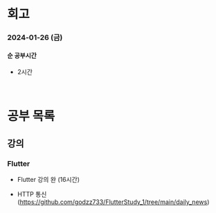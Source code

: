# 회고

### 2024-01-26 (금)

#### 순 공부시간

- 2시간

<br>

# 공부 목록

## 강의

### Flutter

- Flutter 강의 완 (16시간)

- HTTP 통신 (https://github.com/godzz733/FlutterStudy_1/tree/main/daily_news)
